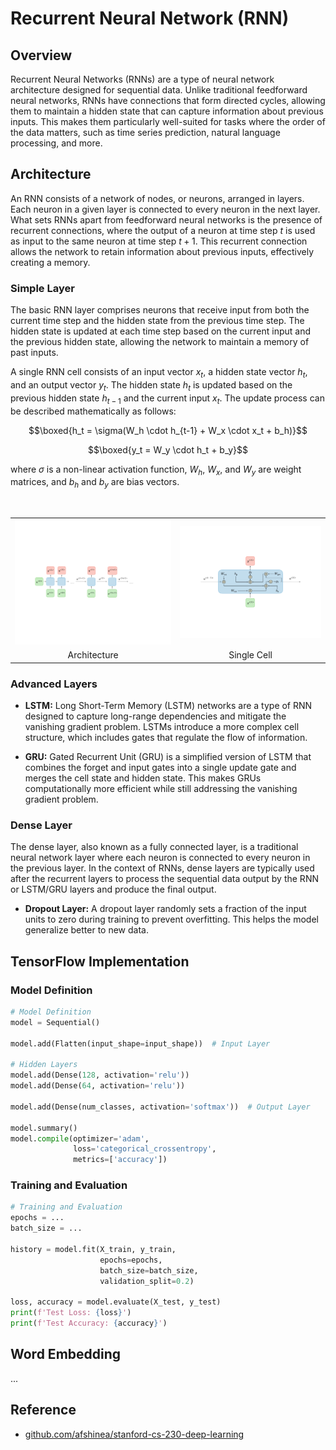 # Recurrent Neural Network (RNN)

## Overview

Recurrent Neural Networks (RNNs) are a type of neural network architecture designed for sequential data. Unlike traditional feedforward neural networks, RNNs have connections that form directed cycles, allowing them to maintain a hidden state that can capture information about previous inputs. This makes them particularly well-suited for tasks where the order of the data matters, such as time series prediction, natural language processing, and more.

## Architecture

An RNN consists of a network of nodes, or neurons, arranged in layers. Each neuron in a given layer is connected to every neuron in the next layer. What sets RNNs apart from feedforward neural networks is the presence of recurrent connections, where the output of a neuron at time step $t$ is used as input to the same neuron at time step $t+1$. This recurrent connection allows the network to retain information about previous inputs, effectively creating a memory.

### Simple Layer

The basic RNN layer comprises neurons that receive input from both the current time step and the hidden state from the previous time step. The hidden state is updated at each time step based on the current input and the previous hidden state, allowing the network to maintain a memory of past inputs.

A single RNN cell consists of an input vector $x_t$, a hidden state vector $h_t$, and an output vector $y_t$. The hidden state $h_t$ is updated based on the previous hidden state $h_{t-1}$ and the current input $x_t$. The update process can be described mathematically as follows:

$$\boxed{h_t = \sigma(W_h \cdot h_{t-1} + W_x \cdot x_t + b_h)}$$

$$\boxed{y_t = W_y \cdot h_t + b_y}$$

where $\sigma$ is a non-linear activation function, $W_h$, $W_x$, and $W_y$ are weight matrices, and $b_h$ and $b_y$ are bias vectors.

<br>
<table>
    <tr>
        <td><img src="/RNN/img/1.png" width="512"></td>
        <td><img src="/RNN/img/2.png" width="512"></td>
    </tr>
    <tr>
        <td align="center">Architecture</td>
        <td align="center">Single Cell</td>
    </tr>
</table>

### Advanced Layers

- **LSTM:** Long Short-Term Memory (LSTM) networks are a type of RNN designed to capture long-range dependencies and mitigate the vanishing gradient problem. LSTMs introduce a more complex cell structure, which includes gates that regulate the flow of information.

- **GRU:** Gated Recurrent Unit (GRU) is a simplified version of LSTM that combines the forget and input gates into a single update gate and merges the cell state and hidden state. This makes GRUs computationally more efficient while still addressing the vanishing gradient problem.

### Dense Layer

The dense layer, also known as a fully connected layer, is a traditional neural network layer where each neuron is connected to every neuron in the previous layer. In the context of RNNs, dense layers are typically used after the recurrent layers to process the sequential data output by the RNN or LSTM/GRU layers and produce the final output.

- **Dropout Layer:** A dropout layer randomly sets a fraction of the input units to zero during training to prevent overfitting. This helps the model generalize better to new data.

## TensorFlow Implementation

### Model Definition

```py
# Model Definition
model = Sequential()

model.add(Flatten(input_shape=input_shape))  # Input Layer

# Hidden Layers
model.add(Dense(128, activation='relu'))
model.add(Dense(64, activation='relu'))

model.add(Dense(num_classes, activation='softmax'))  # Output Layer

model.summary()
model.compile(optimizer='adam',
              loss='categorical_crossentropy',
              metrics=['accuracy'])
```

### Training and Evaluation

```py
# Training and Evaluation
epochs = ...
batch_size = ...

history = model.fit(X_train, y_train,
                    epochs=epochs,
                    batch_size=batch_size,
                    validation_split=0.2)

loss, accuracy = model.evaluate(X_test, y_test)
print(f'Test Loss: {loss}')
print(f'Test Accuracy: {accuracy}')
```

## Word Embedding

...

## Reference

- [github.com/afshinea/stanford-cs-230-deep-learning](https://github.com/afshinea/stanford-cs-230-deep-learning)
